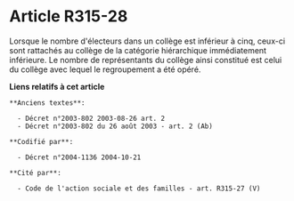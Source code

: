 # Article R315-28

Lorsque le nombre d'électeurs dans un collège est inférieur à cinq, ceux-ci sont rattachés au collège de la catégorie
hiérarchique immédiatement inférieure. Le nombre de représentants du collège ainsi constitué est celui du collège avec lequel
le regroupement a été opéré.

**Liens relatifs à cet article**

	**Anciens textes**:

	  - Décret n°2003-802 2003-08-26 art. 2
	  - Décret n°2003-802 du 26 août 2003 - art. 2 (Ab)

	**Codifié par**:

	  - Décret n°2004-1136 2004-10-21

	**Cité par**:

	  - Code de l'action sociale et des familles - art. R315-27 (V)
